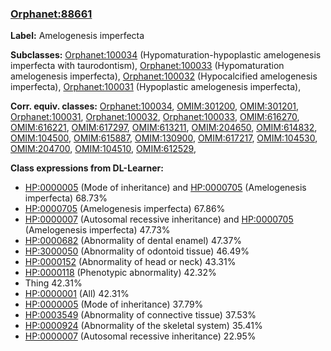 
### [Orphanet:88661](http://www.orpha.net/ORDO/Orphanet_88661)
**Label:** Amelogenesis imperfecta

**Subclasses:** [Orphanet:100034](http://www.orpha.net/ORDO/Orphanet_100034) (Hypomaturation-hypoplastic amelogenesis imperfecta with taurodontism), [Orphanet:100033](http://www.orpha.net/ORDO/Orphanet_100033) (Hypomaturation amelogenesis imperfecta), [Orphanet:100032](http://www.orpha.net/ORDO/Orphanet_100032) (Hypocalcified amelogenesis imperfecta), [Orphanet:100031](http://www.orpha.net/ORDO/Orphanet_100031) (Hypoplastic amelogenesis imperfecta), 

**Corr. equiv. classes:** [Orphanet:100034](http://www.orpha.net/ORDO/Orphanet_100034), [OMIM:301200](http://purl.obolibrary.org/obo/OMIM_301200), [OMIM:301201](http://purl.obolibrary.org/obo/OMIM_301201), [Orphanet:100031](http://www.orpha.net/ORDO/Orphanet_100031), [Orphanet:100032](http://www.orpha.net/ORDO/Orphanet_100032), [Orphanet:100033](http://www.orpha.net/ORDO/Orphanet_100033), [OMIM:616270](http://purl.obolibrary.org/obo/OMIM_616270), [OMIM:616221](http://purl.obolibrary.org/obo/OMIM_616221), [OMIM:617297](http://purl.obolibrary.org/obo/OMIM_617297), [OMIM:613211](http://purl.obolibrary.org/obo/OMIM_613211), [OMIM:204650](http://purl.obolibrary.org/obo/OMIM_204650), [OMIM:614832](http://purl.obolibrary.org/obo/OMIM_614832), [OMIM:104500](http://purl.obolibrary.org/obo/OMIM_104500), [OMIM:615887](http://purl.obolibrary.org/obo/OMIM_615887), [OMIM:130900](http://purl.obolibrary.org/obo/OMIM_130900), [OMIM:617217](http://purl.obolibrary.org/obo/OMIM_617217), [OMIM:104530](http://purl.obolibrary.org/obo/OMIM_104530), [OMIM:204700](http://purl.obolibrary.org/obo/OMIM_204700), [OMIM:104510](http://purl.obolibrary.org/obo/OMIM_104510), [OMIM:612529](http://purl.obolibrary.org/obo/OMIM_612529), 

**Class expressions from DL-Learner:**

- [HP:0000005](http://purl.obolibrary.org/obo/HP_0000005) (Mode of inheritance) and [HP:0000705](http://purl.obolibrary.org/obo/HP_0000705) (Amelogenesis imperfecta) 68.73%
- [HP:0000705](http://purl.obolibrary.org/obo/HP_0000705) (Amelogenesis imperfecta) 67.86%
- [HP:0000007](http://purl.obolibrary.org/obo/HP_0000007) (Autosomal recessive inheritance) and [HP:0000705](http://purl.obolibrary.org/obo/HP_0000705) (Amelogenesis imperfecta) 47.73%
- [HP:0000682](http://purl.obolibrary.org/obo/HP_0000682) (Abnormality of dental enamel) 47.37%
- [HP:3000050](http://purl.obolibrary.org/obo/HP_3000050) (Abnormality of odontoid tissue) 46.49%
- [HP:0000152](http://purl.obolibrary.org/obo/HP_0000152) (Abnormality of head or neck) 43.31%
- [HP:0000118](http://purl.obolibrary.org/obo/HP_0000118) (Phenotypic abnormality) 42.32%
- Thing 42.31%
- [HP:0000001](http://purl.obolibrary.org/obo/HP_0000001) (All) 42.31%
- [HP:0000005](http://purl.obolibrary.org/obo/HP_0000005) (Mode of inheritance) 37.79%
- [HP:0003549](http://purl.obolibrary.org/obo/HP_0003549) (Abnormality of connective tissue) 37.53%
- [HP:0000924](http://purl.obolibrary.org/obo/HP_0000924) (Abnormality of the skeletal system) 35.41%
- [HP:0000007](http://purl.obolibrary.org/obo/HP_0000007) (Autosomal recessive inheritance) 22.95%


